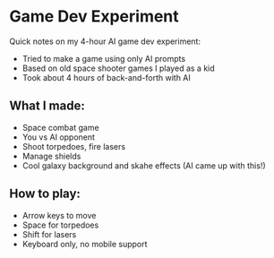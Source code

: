 # Game Dev Experiment

Quick notes on my 4-hour AI game dev experiment:

- Tried to make a game using only AI prompts
- Based on old space shooter games I played as a kid
- Took about 4 hours of back-and-forth with AI

## What I made:

- Space combat game
- You vs AI opponent
- Shoot torpedoes, fire lasers
- Manage shields
- Cool galaxy background and skahe effects (AI came up with this!)

## How to play:

- Arrow keys to move
- Space for torpedoes
- Shift for lasers
- Keyboard only, no mobile support

